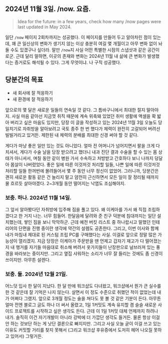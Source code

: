 ## 2024년 11월 3일. /now. 요즘.

> Idea for the future: in a few years, check how many /now pages were last updated in May 2024.

일단 `/now` 페이지 2회차까지는 성공했다. 이 페이지를 만들어 두고 알아차린 점이 있는데, 꽤 큰 일신상의 변화가 생기지 않는 이상 충분히 여길 몇 개월이고 아무 변화 없이 놔둘 수도 있겠구나 싶더라. 말만 `/now`지 사실 어떤 특별한 시점의 스냅샷과 같은 공간이로군. 근데 달리 말하면, 이곳의 존재와 변화는 2024년 11월 내 삶에 큰 변화가 발생했다는 증거로도 해석될 수 있다. 그게 무엇이냐. 나 구직 성공했다. 

## 당분간의 목표

- 새 회사에 잘 적응하기
- 새 환경에 잘 적응하기

앞으로의 몇 달은 새로운 일들의 연속일 것 같다. 그 틈바구니에서 최대한 절지 말아야지. 사실 마음 같아선 지금껏 취직 때문에 계속 위축돼 있었던 취미 생활에 액셀을 확 밟아 버리고 싶은 마음도 있지만, 당장 이 글을 작성하고 있는 2024년 11월 3일 오늘도 당일치기로 자취방을 알아보려고 국토 종주 한 번 했다가 체력이 완전히 고갈되어 버려선 빌빌거리고 있거든. 제한된 내 체력의 분배를 최대한 신경 써야 할 것 같다.

게다가 마냥 좋은 일만 있는 것도 아니었다. 얼마 전 어머니가 넘어지면서 팔을 크게 다치셔서, 게다가 수술 날을 당장 받으려고 했더니 내과 진단 결과 수술을 할 수 있는 몸 상태가 아니셔서, 며칠 동안 같이 병원 가서 수속하고 처방받고 간호하다 보니 나까지 덩달아 몸살이 나버렸었다. 좋은 일에 따른 이것저것 처리할 일들, 나쁜 일에 따른 이것저것 처리할 일들 한꺼번에 몰려들어서 몇 주 동안 너무 정신이 없었어. 그러니까, 당분간은 괜히 새로운 활동 같은 건 늘리지 말고 얌전히 근신하면서 모든 일이 잘 정리될 때까지 물 흐르듯 살아야겠다. 2~3개월 동안 떨어지는 낙엽도 조심해야지.

### 보충. 하나. 2024년 11월 14일.

그 앞서 알아봤다던 자취방에 입주해 짐을 풀고 있다. 왜 이케아를 가서 왜 직접 조립하겠다고 한 거지 나는. 너무 힘들어. 한달음에 달려와 준 친구 덕분에 침대까지는 일단 설치했는데, 쌓인 짐을 보니 막막하군. 근데 예전 버킷 리스트 중 하나랍시고 말했던 인테리어의 단편을 진행 중이란 생각에 약간의 설렘도 공존한다. 그리고, 이번 이사와 함께 내가 마침내 제대로 된 커스텀 조립 PC를 구매했다는 사실. 이걸로 앞으로 정말 많은 가능성이 열리겠지. 지금 당장은 이케아가 주문받을 땐 언제고 갑자기 재고가 다 떨어졌는지 내 행거를 자기들 마음대로 취소해 버려서 옷가지들이 난장판으로 널브러져 있는 풍경을 바라보는 중이지만. 그리고 옆집 샤워하는 소리가 너무 잘 들리는 것에도 좀 신경이 쓰이지만. 아무튼 설렌다.

### 보충. 둘. 2024년 12월 21일.

어느덧 입사 한 달이 지났다. 한 달 만에 워크샵도 다녀왔고, 워크샵에서 뭔가 큰 실수를 한 것 같은데 잘 기억은 나지 않는다. 살면서 이 정도 수준으로 취했던 적이 없었는데 내가 어쩌다 그랬지. 앞으로 3개월 정도는 술을 쳐다도 못 볼 것 같은 기분이 든다. 아무튼 얼마 전엔 블로그 글도 하나 더 써서 올렸고, 1일 1커밋도 계속 유지할 겸 슬슬 새로운 사이드 프로젝트를 시작하고 싶은 생각도 든다. 근데 이 1일 1커밋 대체 언제까지 하려나 내가. 솔직히 이건 자기개발이 아니라 강박에 더 가깝단 생각도 들거든. 물론 항상 이걸 안 하는 것보단 하는 게 낫단 결론으로 빠지지만. 그리고 사실 오늘 굳이 이걸 쓰고 있는 이유도 커밋할 거리를 찾지 못해서 (그리고 워크샵 후유증에서 도저히 헤어 나오질 못하고 있어서) 그렇거든.